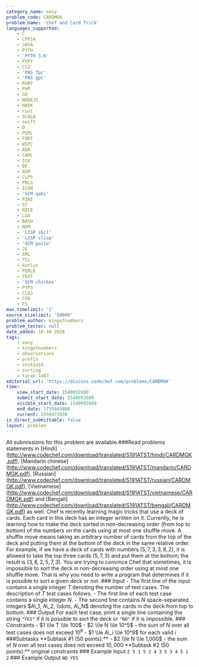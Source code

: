 ```yaml
---
category_name: easy
problem_code: CARDMGK
problem_name: 'Chef and Card Trick'
languages_supported:
    - C
    - CPP14
    - JAVA
    - PYTH
    - 'PYTH 3.6'
    - PYPY
    - CS2
    - 'PAS fpc'
    - 'PAS gpc'
    - RUBY
    - PHP
    - GO
    - NODEJS
    - HASK
    - rust
    - SCALA
    - swift
    - D
    - PERL
    - FORT
    - WSPC
    - ADA
    - CAML
    - ICK
    - BF
    - ASM
    - CLPS
    - PRLG
    - ICON
    - 'SCM qobi'
    - PIKE
    - ST
    - NICE
    - LUA
    - BASH
    - NEM
    - 'LISP sbcl'
    - 'LISP clisp'
    - 'SCM guile'
    - JS
    - ERL
    - TCL
    - kotlin
    - PERL6
    - TEXT
    - 'SCM chicken'
    - PYP3
    - CLOJ
    - COB
    - FS
max_timelimit: '1'
source_sizelimit: '50000'
problem_author: kingofnumbers
problem_tester: null
date_added: 18-10-2018
tags:
    - easy
    - kingofnumbers
    - observations
    - prefix
    - snck1a19
    - sorting
    - taran_1407
editorial_url: 'https://discuss.codechef.com/problems/CARDMGK'
time:
    view_start_date: 1540092600
    submit_start_date: 1540092600
    visible_start_date: 1540092600
    end_date: 1735669800
    current: 1559472938
is_direct_submittable: false
layout: problem
---
```

All submissions for this problem are available.\###Read problems statements in \[Hindi\](http://www.codechef.com/download/translated/S191ATST/hindi/CARDMGK.pdf), \[Mandarin chinese\](http://www.codechef.com/download/translated/S191ATST/mandarin/CARDMGK.pdf), \[Russian\](http://www.codechef.com/download/translated/S191ATST/russian/CARDMGK.pdf), \[Vietnamese\](http://www.codechef.com/download/translated/S191ATST/vietnamese/CARDMGK.pdf) and \[Bengali\](http://www.codechef.com/download/translated/S191ATST/bengali/CARDMGK.pdf) as well. Chef is recently learning magic tricks that use a deck of cards. Each card in this deck has an integer written on it. Currently, he is learning how to make the deck sorted in non-decreasing order (from top to bottom) of the numbers on the cards using at most one shuffle move. A shuffle move means taking an arbitrary number of cards from the top of the deck and putting them at the bottom of the deck in the same relative order. For example, if we have a deck of cards with numbers $(5, 7, 3, 3, 8, 2)$, it is allowed to take the top three cards $(5, 7, 3)$ and put them at the bottom; the result is $(3, 8, 2, 5, 7, 3)$. You are trying to convince Chef that sometimes, it is impossible to sort the deck in non-decreasing order using at most one shuffle move. That is why you need to write a program that determines if it is possible to sort a given deck or not. ### Input - The first line of the input contains a single integer $T$ denoting the number of test cases. The description of $T$ test cases follows. - The first line of each test case contains a single integer $N$. - The second line contains $N$ space-separated integers $A\_1, A\_2, \\dots, A\_N$ denoting the cards in the deck from top to bottom. ### Output For each test case, print a single line containing the string `"YES"` if it is possible to sort the deck or `"NO"` if it is impossible. ### Constraints - $1 \\le T \\le 100$ - $2 \\le N \\le 10^5$ - the sum of $N$ over all test cases does not exceed $10^6$ - $1 \\le A\_i \\le 10^9$ for each valid $i$ ###Subtasks \*\*Subtask #1 (50 points):\*\* - $2 \\le N \\le 1,000$ - the sum of $N$ over all test cases does not exceed $10,000$ \*\*Subtask #2 (50 points):\*\* original constraints ### Example Input ``` 2 5 1 5 2 4 3 5 3 4 5 1 2 ``` ### Example Output ``` NO YES ```
